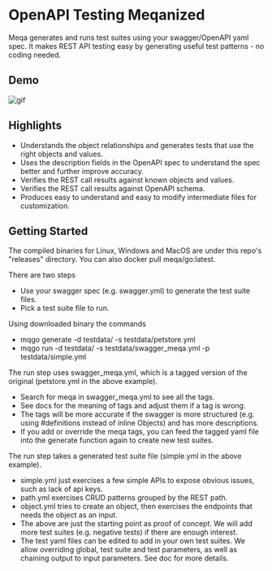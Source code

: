 # OpenAPI Testing Meqanized

Meqa generates and runs test suites using your swagger/OpenAPI yaml spec. It makes REST API testing easy by generating useful test patterns - no coding needed.

## Demo

![gif](https://i.imgur.com/dT4qNMV.gif)

## Highlights

* Understands the object relationships and generates tests that use the right objects and values.
* Uses the description fields in the OpenAPI spec to understand the spec better and further improve accuracy. 
* Verifies the REST call results against known objects and values.
* Verifies the REST call results against OpenAPI schema.
* Produces easy to understand and easy to modify intermediate files for customization.

## Getting Started

The compiled binaries for Linux, Windows and MacOS are under this repo's "releases" directory. You can also docker pull meqa/go:latest.

There are two steps
* Use your swagger spec (e.g. swagger.yml) to generate the test suite files.
* Pick a test suite file to run.

Using downloaded binary the commands 
* mqgo generate -d testdata/ -s testdata/petstore.yml
* mqgo run -d testdata/ -s testdata/swagger_meqa.yml -p testdata/simple.yml

The run step uses swagger_meqa.yml, which is a tagged version of the original (petstore.yml in the above example).
* Search for meqa in swagger_meqa.yml to see all the tags.
* See docs for the meaning of tags and adjust them if a tag is wrong.
* The tags will be more accurate if the swagger is more structured (e.g. using #definitions instead of inline Objects) and has more descriptions.
* If you add or override the meqa tags, you can feed the tagged yaml file into the generate function again to create new test suites.

The run step takes a generated test suite file (simple.yml in the above example).
* simple.yml just exercises a few simple APIs to expose obvious issues, such as lack of api keys.
* path.yml exercises CRUD patterns grouped by the REST path.
* object.yml tries to create an object, then exercises the endpoints that needs the object as an input.
* The above are just the starting point as proof of concept. We will add more test suites (e.g. negative tests) if there are enough interest.
* The test yaml files can be edited to add in your own test suites. We allow overriding global, test suite and test parameters, as well as chaining output to input parameters. See doc for more details.


